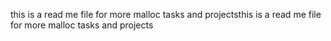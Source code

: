 this is a read me file for more malloc tasks and projectsthis is a read me file for more malloc tasks and projects
